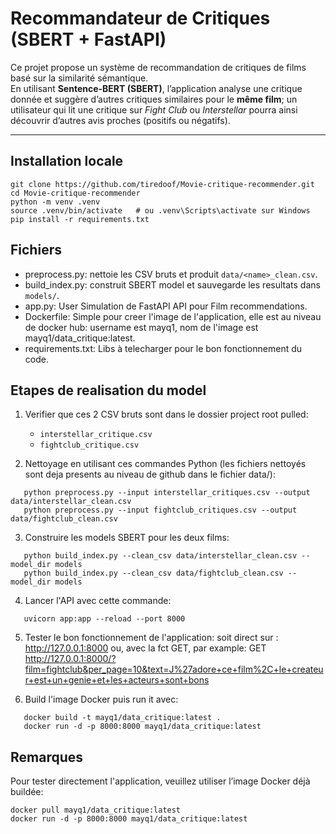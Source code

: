 # Recommandateur de Critiques (SBERT + FastAPI)

Ce projet propose un système de recommandation de critiques de films basé sur la similarité sémantique.  
En utilisant **Sentence-BERT (SBERT)**, l’application analyse une critique donnée et suggère d’autres critiques similaires pour le **même film**; un utilisateur qui lit une critique sur *Fight Club* ou *Interstellar* pourra ainsi découvrir d’autres avis proches (positifs ou négatifs).

---
## Installation locale
```
git clone https://github.com/tiredoof/Movie-critique-recommender.git
cd Movie-critique-recommender
python -m venv .venv
source .venv/bin/activate   # ou .venv\Scripts\activate sur Windows
pip install -r requirements.txt
```
## Fichiers
- preprocess.py: nettoie les CSV bruts et produit `data/<name>_clean.csv`.
- build_index.py: construit SBERT model et sauvegarde les resultats dans `models/`.
- app.py: User Simulation de FastAPI API pour Film recommendations.
- Dockerfile: Simple pour creer l'image de l'application, elle est au niveau de docker hub: username est mayq1, nom de l'image est mayq1/data_critique:latest.
- requirements.txt: Libs à telecharger pour le bon fonctionnement du code.

## Etapes de realisation du model
1. Verifier que ces 2 CSV bruts sont dans le dossier project root pulled:
   - `interstellar_critique.csv`
   - `fightclub_critique.csv`

2. Nettoyage en utilisant ces commandes Python (les fichiers nettoyés sont deja presents au niveau de github dans le fichier data/):
```
   python preprocess.py --input interstellar_critiques.csv --output data/interstellar_clean.csv
   python preprocess.py --input fightclub_critiques.csv --output data/fightclub_clean.csv
```
3. Construire les models SBERT pour les deux films:
```
   python build_index.py --clean_csv data/interstellar_clean.csv --model_dir models
   python build_index.py --clean_csv data/fightclub_clean.csv --model_dir models
```
4. Lancer l'API avec cette commande:
```
   uvicorn app:app --reload --port 8000
```
5. Tester le bon fonctionnement de l'application:
     soit direct sur : http://127.0.0.1:8000 
     ou, avec la fct GET, par example:
     GET http://127.0.0.1:8000/?film=fightclub&per_page=10&text=J%27adore+ce+film%2C+le+createur+est+un+genie+et+les+acteurs+sont+bons
     
6. Build l'image Docker puis run it avec:
```
   docker build -t mayq1/data_critique:latest .     
   docker run -d -p 8000:8000 mayq1/data_critique:latest  
```

## Remarques
Pour tester directement l'application, veuillez utiliser l’image Docker déjà buildée:          
```
docker pull mayq1/data_critique:latest  
docker run -d -p 8000:8000 mayq1/data_critique:latest  
```
